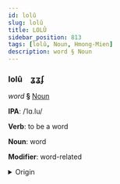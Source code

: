 ```yaml
---
id: lolû
slug: lolû
title: LOLÛ
sidebar_position: 813
tags: [lolû, Noun, Hmong-Mien]
description: word § Noun
---
```


### lolû&emsp;<span kind="abugida">ʓʓʄ</span>

*word* **§** [Noun](../../tags/Noun)

**IPA**: /ˈlɑ.lu/

**Verb**: to be a word

**Noun**: word

**Modifier**: word-related

<details>
    <summary>Origin</summary>
    Hmong, White lo lus /lɒ˧.lu˩/<br/>
    <em>Hmong-Mien Language Family</em>
</details>